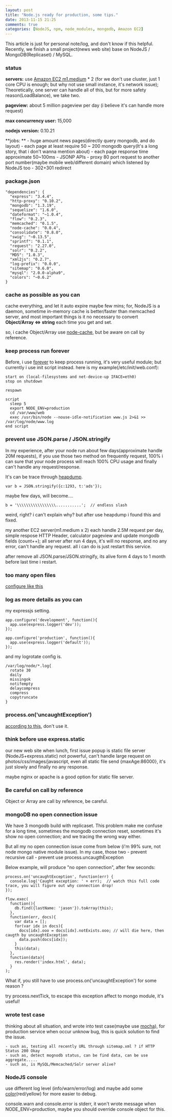 ```yaml
---
layout: post
title: "Node.js ready for production, some tips."
date: 2013-11-15 21:25
comments: true
categories: [NodeJS, npm, node_modules, mongodb, Amazon EC2]
---
```


This article is just for personal note/log, and don't know if this helpful.
Recently, we finish a small project(news web site) base on NodeJS / MongoDB(Replicaset) / MySQL.

### status ###
**servers:**  use [Amazon EC2 m1.medium](http://aws.amazon.com/ec2/pricing/) * 2 (for we don't use cluster, just 1 core CPU is enough; but why not use small instance, it's network issue); Theoretically, one server can handle all of this, but for more safety reason(LoadBalance), we take two.  

**pageview:** about 5 million pageview per day (i believe it's can handle more request)

**max concurrency user:** 15,000

**nodejs version:** 0.10.21

**jobs: **
    - huge amount news pages(directly query mongodb, and do layout)
    - each page at least require 50 ~ 200 mongodb query(It's a long story, that i don't wanna mention about)
    - each page response time approximate 50~100ms
    - JSONP APIs
    - proxy 80 port request to another port number(maybe mobile web/different domain) which listened by NodeJS too
    - 302+301 redirect

### package.json ###
```
"dependencies": {    
  "express": "3.4.4",
  "http-proxy": "0.10.2", 
  "mongodb": "1.3.19",    
  "sequelize": "1.6.0",   
  "dateformat": "~1.0.4", 
  "flow": "0.2.3",   
  "memcached": "0.1.5",   
  "node-cache": "0.0.4",
  "consolidate": "0.8.0", 
  "swig": "~0.13.5", 
  "sprintf": "0.1.1",
  "request": "2.27.0",    
  "solr": "0.2.2",   
  "MD5": "1.0.3",    
  "xml2js": "0.2.7", 
  "log-prefix": "0.0.0",  
  "sitemap": "0.6.0",
  "mysql": "2.0.0-alpha9",
  "colors": "~0.6.2"
}
```


### cache as possible as you can ###
cache everything, and let it auto expire maybe few mins; for, NodeJS is a daemon,
sometime in-memory cache is better/faster than memcached server, 
and most important things is it no necessary to convert **Object/Array <=> string** each time you get and set.

so, i cache Object/Array use [node-cache](https://github.com/ptarjan/node-cache), but be aware on call by reference.

### keep process run forever ###
Before, i use [forever](https://github.com/nodejitsu/forever) to keep process running, it's very useful module;
but currently i use init script instead. here is my example(/etc/init/web.conf):

```
start on (local-filesystems and net-device-up IFACE=eth0)       
stop on shutdown         

respawn

script      
  sleep 5          
  export NODE_ENV=production    
  cd /var/www/web
  exec /usr/bin/node --nouse-idle-notification www.js 2>&1 >> /var/log/node/www.log 
end script  
```

### prevent use JSON.parse / JSON.stringify ###
In my experience, after your node run about few days(approximate handle 20M requests), 
if you use those two method on frequently request, 
100% i can sure that your node process will reach 100% CPU usage and finally can't handle any request/response.

It's can be trace through [heapdump](https://github.com/bnoordhuis/node-heapdump).

```
var b = JSON.stringify({c:1293, t:'ads'});
```

maybe few days, will become....

```
b = '\\\\\\\\\\\\\\\\\...........';  // endless slash
```

weird, right? i can't explain why? but after use heapdump i found this and fixed.

my another EC2 server(m1.medium x 2) each handle 2.5M request per day, simple respose HTTP Header,
calculator pageview and update mongodb fields (count++); 
all server after run 4 days, it's will no response, and no any error, can't handle any request. all i can do is just restart 
this service.

after remove all JSON.parse/JSON.stringify, its alive form 4 days to 1 month before last time i restart.

### too many open files ###
[configure like this](http://stackoverflow.com/questions/5321432/simple-nodejs-http-proxy-fails-with-too-many-open-files)

### log as more details as you can ###
my expressjs setting.

```
app.configure('development', function(){   
  app.use(express.logger('dev'));
});

app.configure('production', function(){    
  app.use(express.logger('default')); 
});
```

and my logrotate config is.

```
/var/log/node/*.log{  
  rotate 30 
  daily
  missingok 
  notifempty
  delaycompress  
  compress  
  copytruncate   
} 
```

### process.on('uncaughtException') ###
[according to this](http://nodejs.org/api/process.html#process_event_uncaughtexception), don't use it.

### think before use express.static ###
our new web site when lunch, first issue popup is static file server (NodeJS+express.static) not powerful,
can't handle large request on photos/css/images/javascript, 
even all static file send {maxAge:86000}, it's just slowly and finally no any response.

maybe nginx or apache is a good option for static file server.

### Be careful on call by reference ###
Object or Array are call by reference, be careful.

### mongoDB no open connection issue ###
We have 3 mongodb build with replicaset.
This problem make me confuse for a long time, sometimes the mongodb connection reset, sometimes it's show no open connection;
and we tracing the wrong way either.

But all my no open connection issue come from below (i'm 99% sure, not node mongo native module issue).
In my case, those two 
    - prevent recursive call
    - prevent use process.uncaugthException


Below example, will produce "no open connection", after few seconds:

```
process.on('uncaughtException', function(err) {
  console.log('Caught exception: ' + err);  // watch this full code trace, you will figure out why connection drop!
});

flow.exec(
  function(){
    db.find({lastName: 'jason'}).toArray(this);
  },
  function(err, docs){
    var data = [];
    for(var idx in docs){
      docs[idx].ooo = docs[idx].notExists.ooo; // will die here, then caugth by uncaughtException
      data.push(docs[idx]);
    }
    this(data);
  },
  function(data){
    res.render('index.html', data);
  }
);
```

What if, you still have to use process.on('uncaughtException') for some reason ?

try process.nextTick, to escape this exception affect to mongo module, it's useful!


### wrote test case ###
thinking about all situation, and wrote into test case(maybe use [mocha](http://visionmedia.github.io/mocha/)),
for production service when occur unknow bug, this is quick solution to find the issue.

    - such as, testing all recently URL through sitemap.xml ? if HTTP Status 200 Okay
    - such as, detect mognodb status, can be find data, can be use aggregate.....
    - such as, is MySQL/Memcached/Solr server alive?


### NodeJS console ###
use different log level (info/warn/error/log) and maybe add some [color](https://github.com/Marak/colors.js)(red/yellow) for more easier to debug.

console.warn and console.error is stderr, it won't wrote message when NODE_ENV=production,
maybe you should override console object for this.

